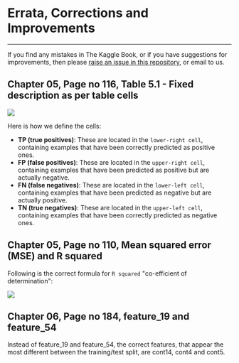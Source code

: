 # Errata, Corrections and Improvements
----------------------------------------------------
If you find any mistakes in The Kaggle Book, or if you have suggestions for improvements, then please [raise an issue in this repository](https://github.com/PacktPublishing/The-Kaggle-Book/issues), or email to us.


## Chapter 05, Page no 116, Table 5.1 - Fixed description as per table cells

<img src="https://github.com/PacktPublishing/The-Kaggle-Book/blob/main/Errata image/Errata-Table5.1.PNG">






Here is how we define the cells:
* **TP (true positives)**: These are located in the `lower-right cell`, containing examples that have been correctly predicted as positive ones.
* **FP (false positives)**: These are located in the `upper-right cell`, containing examples that have been predicted as positive but are actually negative.
* **FN (false negatives)**: These are located in the `lower-left cell`, containing examples that have been predicted as negative but are actually positive.
* **TN (true negatives)**: These are located in the `upper-left cell`, containing examples that have been correctly predicted as negative ones.


## Chapter 05, Page no 110, Mean squared error (MSE) and R squared

Following is the correct formula for `R squared` "co-efficient of determination":

<img src="https://github.com/PacktPublishing/The-Kaggle-Book/blob/main/Errata image/Rsquared.png">


## Chapter 06, Page no 184, feature_19 and feature_54

Instead of feature_19 and feature_54, the correct features, that appear the most different between the training/test split, are cont14, cont4 and cont5.
